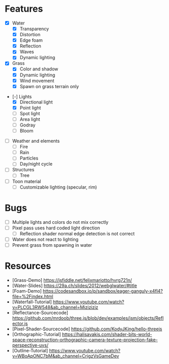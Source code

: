 # Features

- [x] Water
  - [x] Transparency
  - [x] Distortion
  - [x] Edge foam
  - [x] Reflection
  - [x] Waves
  - [x] Dynamic lighting
- [x] Grass
  - [x] Color and shadow
  - [x] Dynamic lighting
  - [x] Wind movement
  - [x] Spawn on grass terrain only
- [-] Lights
  - [x] Directional light
  - [x] Point light
  - [ ] Spot light
  - [ ] Area light
  - [ ] Godray
  - [ ] Bloom
- [ ] Weather and elements
  - [ ] Fire
  - [ ] Rain
  - [ ] Particles
  - [ ] Day/night cycle
- [ ] Structures
  - [ ] Tree
- [ ] Toon material
  - [ ] Customizable lighting (specular, rim)

# Bugs

- [ ] Multiple lights and colors do not mix correctly
- [ ] Pixel pass uses hard coded light direction
  - [ ] Reflection shader normal edge detection is not correct
- [ ] Water does not react to lighting
- [ ] Prevent grass from spawning in water

# Resources

- [Grass-Demo] https://jsfiddle.net/felixmariotto/hvrg721n/
- [Water-Slides] https://29a.ch/slides/2012/webglwater/#title
- [Foam-Demo] https://codesandbox.io/p/sandbox/eager-ganguly-x4fl4?file=%2Findex.html
- [Waterfall-Tutorial] https://www.youtube.com/watch?v=PLCGL3RW548&ab_channel=Miziziziz
- [Reflectance-Sourcecode] https://github.com/mrdoob/three.js/blob/dev/examples/jsm/objects/Reflector.js
- [Pixel-Shader-Sourcecode] https://github.com/KodyJKing/hello-threejs
- [Orthographic-Tutorial] https://halisavakis.com/shader-bits-world-space-reconstruction-orthographic-camera-texture-projection-fake-perspective-uvs/
- [Outline-Tutorial] https://www.youtube.com/watch?v=WBoApONC7bM&ab_channel=CrigzVsGameDev
